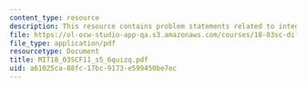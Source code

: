 ```yaml
---
content_type: resource
description: This resource contains problem statements related to integrating factors.
file: https://ol-ocw-studio-app-qa.s3.amazonaws.com/courses/18-03sc-differential-equations-fall-2011/a61025ca88fc17bc9173e599450be7ec_MIT18_03SCF11_s5_6quizq.pdf
file_type: application/pdf
resourcetype: Document
title: MIT18_03SCF11_s5_6quizq.pdf
uid: a61025ca-88fc-17bc-9173-e599450be7ec
---
```


